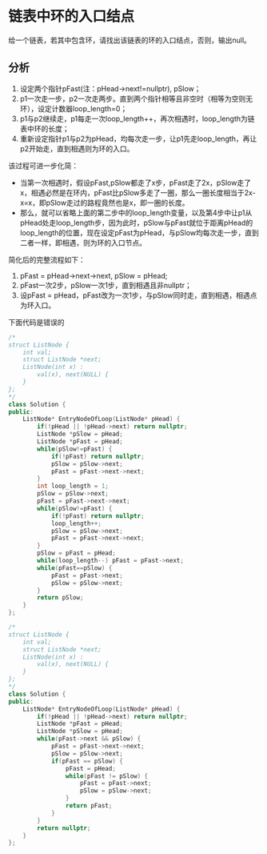 # 链表中环的入口结点

给一个链表，若其中包含环，请找出该链表的环的入口结点，否则，输出null。

## 分析

1. 设定两个指针pFast(注：pHead->next!=nullptr), pSlow；  
2. p1一次走一步，p2一次走两步。直到两个指针相等且非空时（相等为空则无环），设定计数器loop_length=0；  
3. p1与p2继续走，p1每走一次loop_length++，再次相遇时，loop_length为链表中环的长度；  
4. 重新设定指针p1与p2为pHead，均每次走一步，让p1先走loop_length，再让p2开始走，直到相遇则为环的入口。

该过程可进一步化简：

- 当第一次相遇时，假设pFast,pSlow都走了x步，pFast走了2x，pSlow走了x，相遇必然是在环内，pFast比pSlow多走了一圈，那么一圈长度相当于2x-x=x，即pSlow走过的路程竟然也是x，即一圈的长度。  
- 那么，就可以省略上面的第二步中的loop_length变量，以及第4步中让p1从pHead处走loop_length步，因为此时，pSlow与pFast就位于距离pHead的loop_length的位置，现在设定pFast为pHead，与pSlow均每次走一步，直到二者一样，即相遇，则为环的入口节点。

简化后的完整流程如下：

1. pFast = pHead->next->next, pSlow = pHead;  
2. pFast一次2步，pSlow一次1步，直到相遇且非nullptr；  
3. 设pFast = pHead，pFast改为一次1步，与pSlow同时走，直到相遇，相遇点为环入口。

下面代码是错误的

```cpp
/*
struct ListNode {
    int val;
    struct ListNode *next;
    ListNode(int x) :
        val(x), next(NULL) {
    }
};
*/
class Solution {
public:
    ListNode* EntryNodeOfLoop(ListNode* pHead) {
        if(!pHead || !pHead->next) return nullptr;
        ListNode *pSlow = pHead;
        ListNode *pFast = pHead;
        while(pSlow!=pFast) {
            if(!pFast) return nullptr;
            pSlow = pSlow->next;
            pFast = pFast->next->next;
        }
        int loop_length = 1;
        pSlow = pSlow->next;
        pFast = pFast->next->next;
        while(pSlow!=pFast) {
            if(!pFast) return nullptr;
            loop_length++;
            pSlow = pSlow->next;
            pFast = pFast->next->next;
        }
        pSlow = pFast = pHead;
        while(loop_length--) pFast = pFast->next;
        while(pFast==pSlow) {
            pFast = pFast->next;
            pSlow = pSlow->next;
        }
        return pSlow;
    }
};
```


```cpp
/*
struct ListNode {
    int val;
    struct ListNode *next;
    ListNode(int x) :
        val(x), next(NULL) {
    }
};
*/
class Solution {
public:
    ListNode* EntryNodeOfLoop(ListNode* pHead) {
        if(!pHead || !pHead->next) return nullptr;
        ListNode *pFast = pHead;
        ListNode *pSlow = pHead;
        while(pFast->next && pSlow) {
            pFast = pFast->next->next;
            pSlow = pSlow->next;
            if(pFast == pSlow) {
                pFast = pHead;
                while(pFast != pSlow) {
                    pFast = pFast->next;
                    pSlow = pSlow->next;
                }
                return pFast;
            }
        }
        return nullptr;
    }
};
```
